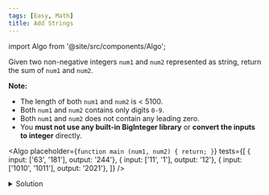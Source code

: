 ```yaml
---
tags: [Easy, Math]
title: Add Strings
---
```


import Algo from '@site/src/components/Algo';

Given two non-negative integers `num1` and `num2` represented as string, return the sum of `num1` and `num2`.

**Note:**

-   The length of both `num1` and `num2` is < 5100.
-   Both `num1` and `num2` contains only digits `0-9`.
-   Both `num1` and `num2` does not contain any leading zero.
-   You **must not use any built-in BigInteger library** or **convert the inputs to integer** directly.

<Algo
placeholder={`function main (num1, num2) {
    return;
}`}
tests={[
{ input: ['63', '181'], output: '244'},
{ input: ['11', '1'], output: '12'},
{ input: ['1010', '1011'], output: '2021'},
]}
/>

<details>
<summary>Solution</summary>

```javascript
function addStrings(num1, num2) {
	const len1 = num1.length;
	const len2 = num2.length;
	const max = Math.max(len1, len2);
	const res = Array(max);
	let carry = 0;
	let val = 0;

	for (var i = 0; i < max; i++) {
		val = Number(num1[len1 - 1 - i] || 0) + Number(num2[len2 - 1 - i] || 0) + carry;
		carry = Math.floor(val / 10);
		res[max - 1 - i] = val % 10;
	}

	return (carry || '') + res.join('');
}
```

</details>
